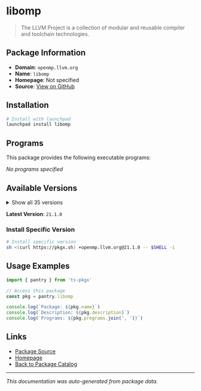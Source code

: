 # libomp

> The LLVM Project is a collection of modular and reusable compiler and toolchain technologies.

## Package Information

- **Domain**: `openmp.llvm.org`
- **Name**: `libomp`
- **Homepage**: Not specified
- **Source**: [View on GitHub](https://github.com/pkgxdev/pantry/tree/main/projects/openmp.llvm.org/package.yml)

## Installation

```bash
# Install with launchpad
launchpad install libomp
```

## Programs

This package provides the following executable programs:

*No programs specified*

## Available Versions

<details>
<summary>Show all 35 versions</summary>

- `21.1.0`, `20.1.8`, `20.1.7`, `20.1.6`, `20.1.5`
- `20.1.4`, `20.1.3`, `20.1.2`, `20.1.1`, `20.1.0`
- `19.1.7`, `19.1.6`, `19.1.5`, `19.1.4`, `19.1.3`
- `19.1.2`, `19.1.1`, `19.1.0`, `18.1.8`, `18.1.7`
- `18.1.6`, `18.1.5`, `18.1.4`, `18.1.3`, `18.1.2`
- `18.1.1`, `18.1.0`, `17.0.6`, `17.0.5`, `17.0.4`
- `17.0.3`, `17.0.2`, `17.0.1`, `17.0.0`, `16.0.6`

</details>

**Latest Version**: `21.1.0`

### Install Specific Version

```bash
# Install specific version
sh <(curl https://pkgx.sh) +openmp.llvm.org@21.1.0 -- $SHELL -i
```

## Usage Examples

```typescript
import { pantry } from 'ts-pkgx'

// Access this package
const pkg = pantry.libomp

console.log(`Package: ${pkg.name}`)
console.log(`Description: ${pkg.description}`)
console.log(`Programs: ${pkg.programs.join(', ')}`)
```

## Links

- [Package Source](https://github.com/pkgxdev/pantry/tree/main/projects/openmp.llvm.org/package.yml)
- [Homepage](#)
- [Back to Package Catalog](../../package-catalog.md)

---

*This documentation was auto-generated from package data.*
